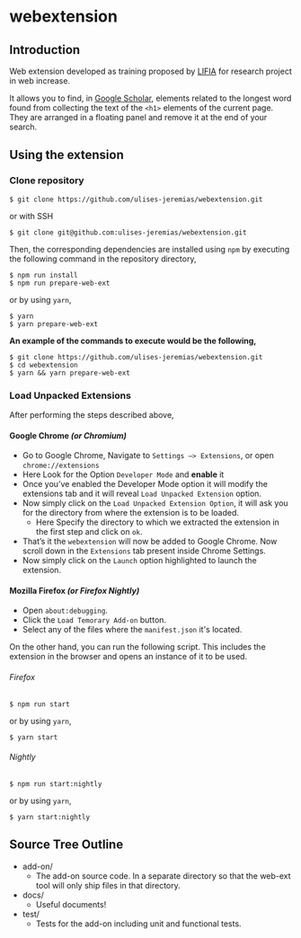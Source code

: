 # webextension

## Introduction

Web extension developed as training proposed by [LIFIA](http://www.lifia.info.unlp.edu.ar) for research project in web increase.

It allows you to find, in [Google Scholar](https://scholar.google.com/), elements related to the longest word found from collecting the text of the `<h1>` elements of the current page. They are arranged in a floating panel and remove it at the end of your search.

## Using the extension

### Clone repository

```shell
$ git clone https://github.com/ulises-jeremias/webextension.git
```

or with SSH

```shell
$ git clone git@github.com:ulises-jeremias/webextension.git
```

Then, the corresponding dependencies are installed using `npm` by executing the
following command in the repository directory,

```shell
$ npm run install
$ npm run prepare-web-ext
```

or by using `yarn`,

```shell
$ yarn
$ yarn prepare-web-ext
```

**An example of the commands to execute would be the following,**

```shell
$ git clone https://github.com/ulises-jeremias/webextension.git
$ cd webextension
$ yarn && yarn prepare-web-ext
```

### Load Unpacked Extensions

After performing the steps described above,

#### Google Chrome _(or Chromium)_

-   Go to Google Chrome, Navigate to `Settings –> Extensions`, or open `chrome://extensions`
-   Here Look for the Option `Developer Mode` and **enable** it
-   Once you’ve enabled the Developer Mode option it will modify the extensions
    tab and  it will reveal `Load Unpacked Extension` option.
-   Now simply click on the `Load Unpacked Extension Option`, it will ask you
    for the directory from where the extension is to be loaded.
    -   Here Specify the directory to which we extracted the extension in the
        first step and click on `ok`.
-   That’s it the `webextension` will now be added to Google Chrome.
    Now scroll down in the `Extensions` tab present inside Chrome Settings.
-   Now simply click on the `Launch` option highlighted to launch the extension.

#### Mozilla Firefox _(or Firefox Nightly)_

-   Open `about:debugging`.
-   Click the `Load Temorary Add-on` button.
-   Select any of the files where the `manifest.json` it's located.

On the other hand, you can run the following script. This includes the extension in the browser and opens an instance of it to be used.

###### Firefox

```shell
$ npm run start
```

or by using `yarn`,

```shell
$ yarn start
```

###### Nightly

```shell
$ npm run start:nightly
```

or by using `yarn`,

```shell
$ yarn start:nightly
```

## Source Tree Outline

-   add-on/
    -   The add-on source code. In a separate directory so that the web-ext tool will only ship files in that directory.
-   docs/
    -   Useful documents!
-   test/
    -   Tests for the add-on including unit and functional tests.
